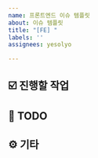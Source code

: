 ```yaml
---
name: 프론트엔드 이슈 템플릿
about: 이슈 템플릿
title: "[FE] "
labels: ''
assignees: yesolyo

---
```


## ☑️ 진행할 작업

## 📝 TODO

## ⚙️ 기타
